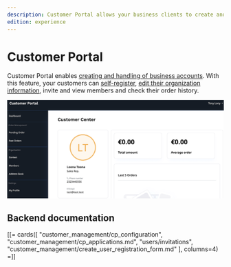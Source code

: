 ```yaml
---
description: Customer Portal allows your business clients to create and manage their company accounts.
edition: experience
---
```


# Customer Portal

Customer Portal enables [creating and handling of business accounts](https://doc.ibexa.co/projects/userguide/en/latest/shop_administration/manage_customers/).
With this feature, your customers can [self-register](https://doc.ibexa.co/projects/userguide/en/latest/shop_administration/company_self_registration/),
[edit their organization information](https://doc.ibexa.co/projects/userguide/en/latest/shop_administration/customer_portal/),
invite and view members and check their order history.

![Customer Portal dashboard](img/cp_dashboard_customer_portal.png)

## Backend documentation

[[= cards([
"customer_management/cp_configuration",
"customer_management/cp_applications.md",
"users/invitations",
"customer_management/create_user_registration_form.md"
], columns=4) =]]

